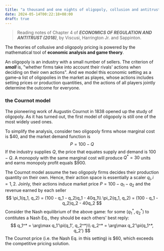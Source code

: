 ```yaml
---
title: "a thousand and one nights of oligopoly, collusion and antitrust"
date: 2024-05-14T00:22:18+08:00
draft: true
---
```


> Reading notes of Chapter 4 of ***ECONOMICS OF REGULATION AND ANTITRUST (2018)***, by Viscusi, Harrington Jr. and Sappinton.

The theories of collusive and oligopoly pricing is powered by the mathematical tool of **economic analysis and game theory**.

An oligopoly is an industry with a small number of sellers. The criterion of ***small*** is, "whether firms take into account their rivals' actions when deciding on their own actions". And we model this economic setting as a game–a list of oligopolies in the market as playes, whose actions includes setting prices or production quantities, and the actions of all players jointly determine the outcome for everyone.

### the Cournot model

The pioneering work of Augustin Cournot in 1838 opened up the study of oligopoly. As it has turned out, the first model of oligopoly is still one of the most widely used ones.

To simplify the analysis, consider two oligopoly firms whose marginal cost is \$40, and the market demand function is
$$
P = 100 - Q
$$
If the industry supplies $Q$, the price that equates supply and demand is $100 - Q$. A monopoly with the same marginal cost will produce $Q^* = 30$ units and earns monopoly profit equals \$900.

The Cournot model assume the two oligopoly firms decides their production quantity on their own. Hence, their action space is essentially a scaler $q_i, i = 1, 2$. Joinly, their actions induce market price $P = 100 - q_1 - q_2$ and the revenue earned by each seller
$$
\pi_1(q_1, q_2) = (100 - q_1 - q_2)q_1 - 40q_1\\
\pi_2(q_1, q_2) = (100 - q_1 - q_2)q_2 - 40q_2
$$
Consider the Nash equilibrium of the above game: for some $(q^*_1, q^*_2)$ to contitutes a Nash Eq., they should be each others' best reply:
$$
q_1^* = \arg\max q_1'\pi(q_1', q_2^*)\\
q_2^* = \arg\max q_2'\pi(q_1^*, q_2')
$$
The Cournot price (i.e. the Nash Eq. in this setting) is \$60, which exceeds the competitive pricing solution.

